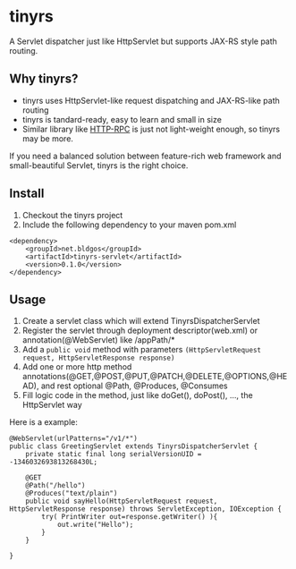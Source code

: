 # tinyrs
A Servlet dispatcher just like HttpServlet but supports JAX-RS style path routing.

## Why tinyrs?
+ tinyrs uses  HttpServlet-like request dispatching and JAX-RS-like path routing
+ tinyrs is tandard-ready, easy to learn and small in size
+ Similar library like [HTTP-RPC](https://github.com/gk-brown/HTTP-RPC) is just not light-weight enough, so tinyrs may be more.

If you need a balanced solution between feature-rich web framework and small-beautiful Servlet, tinyrs is the right choice.

## Install
1. Checkout the tinyrs project
2. Include the following dependency to your maven pom.xml

```
<dependency>
	<groupId>net.bldgos</groupId>
	<artifactId>tinyrs-servlet</artifactId>
	<version>0.1.0</version>
</dependency>
```

## Usage
1. Create a servlet class which will extend TinyrsDispatcherServlet
2. Register the servlet through deployment descriptor(web.xml) or annotation(@WebServlet) like /appPath/*
3. Add a `public void` method with parameters `(HttpServletRequest request, HttpServletResponse response)`
4. Add one or more http method annotations(@GET,@POST,@PUT,@PATCH,@DELETE,@OPTIONS,@HEAD), and rest optional @Path, @Produces, @Consumes
5. Fill logic code in the method, just like doGet(), doPost(), ..., the HttpServlet way

Here is a example:

```
@WebServlet(urlPatterns="/v1/*")
public class GreetingServlet extends TinyrsDispatcherServlet {
	private static final long serialVersionUID = -1346032693813268430L;

	@GET
	@Path("/hello")
	@Produces("text/plain")
	public void sayHello(HttpServletRequest request, HttpServletResponse response) throws ServletException, IOException {
		try( PrintWriter out=response.getWriter() ){
			out.write("Hello");
		}
	}

}
```
